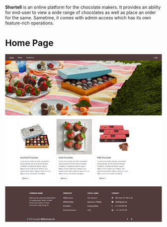 **Shortell** is an online platform for the chocolate makers. It provides an ability for end-user to view a wide range of chocolates as well as place an order for the same. Sametime, it comes with admin access which has its own feature-rich operations. 

# Home Page
![Home page](https://github.com/rghvndr99/repo-code-snippet/blob/master/shoptell/homepagenonLoggedInuser.png)
